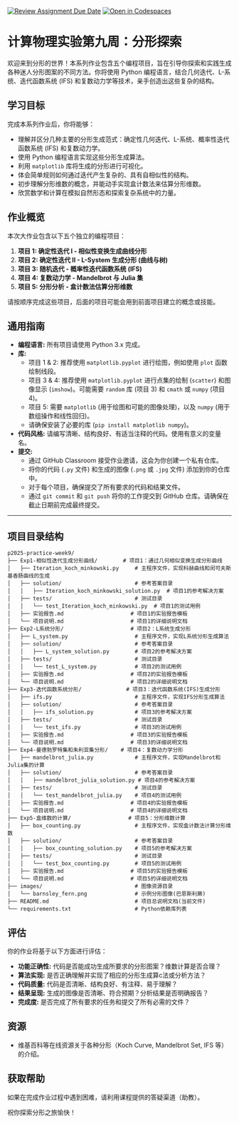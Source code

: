 [![Review Assignment Due Date](https://classroom.github.com/assets/deadline-readme-button-22041afd0340ce965d47ae6ef1cefeee28c7c493a6346c4f15d667ab976d596c.svg)](https://classroom.github.com/a/KNfdPqNp)
[![Open in Codespaces](https://classroom.github.com/assets/launch-codespace-2972f46106e565e64193e422d61a12cf1da4916b45550586e14ef0a7c637dd04.svg)](https://classroom.github.com/open-in-codespaces?assignment_repo_id=19322486)
# 计算物理实验第九周：分形探索

欢迎来到分形的世界！本系列作业包含五个编程项目，旨在引导你探索和实践生成各种迷人分形图案的不同方法。你将使用 Python 编程语言，结合几何迭代、L-系统、迭代函数系统 (IFS) 和复数动力学等技术，亲手创造出这些复杂的结构。

## 学习目标

完成本系列作业后，你将能够：

*   理解并区分几种主要的分形生成范式：确定性几何迭代、L-系统、概率性迭代函数系统 (IFS) 和复数动力学。
*   使用 Python 编程语言实现这些分形生成算法。
*   利用 `matplotlib` 库将生成的分形进行可视化。
*   体会简单规则如何通过迭代产生复杂的、具有自相似性的结构。
*   初步理解分形维数的概念，并能动手实现盒计数法来估算分形维数。
*   欣赏数学和计算在模拟自然形态和探索复杂系统中的力量。

## 作业概览

本次大作业包含以下五个独立的编程项目：

1.  **项目 1: 确定性迭代 I - 相似性变换生成曲线分形**
2.  **项目 2: 确定性迭代 II - L-System 生成分形 (曲线与树)**
3.  **项目 3: 随机迭代 - 概率性迭代函数系统 (IFS)**
4.  **项目 4: 复数动力学 - Mandelbrot 与 Julia 集**
5.  **项目 5: 分形分析 - 盒计数法估算分形维数**

请按顺序完成这些项目，后面的项目可能会用到前面项目建立的概念或技能。

## 通用指南

*   **编程语言:** 所有项目请使用 Python 3.x 完成。
*   **库:**
    *   项目 1 & 2: 推荐使用 `matplotlib.pyplot` 进行绘图，例如使用 `plot` 函数绘制线段。
    *   项目 3 & 4: 推荐使用 `matplotlib.pyplot` 进行点集的绘制 (`scatter`) 和图像显示 (`imshow`)。可能需要 `random` 库 (项目 3) 和 `cmath` 或 `numpy` (项目 4)。
    *   项目 5: 需要 `matplotlib` (用于绘图和可能的图像处理)，以及 `numpy` (用于数组操作和线性回归)。
    *   请确保安装了必要的库 (`pip install matplotlib numpy`)。
*   **代码风格:** 请编写清晰、结构良好、有适当注释的代码。使用有意义的变量名。
*   **提交:**
    *   通过 GitHub Classroom 接受作业邀请，这会为你创建一个私有仓库。
    *   将你的代码 (`.py` 文件) 和生成的图像 (`.png` 或 `.jpg` 文件) 添加到你的仓库中。
    *   对于每个项目，确保提交了所有要求的代码和结果文件。
    *   通过 `git commit` 和 `git push` 将你的工作提交到 GitHub 仓库。请确保在截止日期前完成最终提交。

---

## 项目目录结构
```
p2025-practice-week9/
├── Exp1-相似性迭代生成分形曲线/        # 项目1：通过几何相似变换生成分形曲线
│   ├── Iteration_koch_minkowski.py     # 主程序文件，实现科赫曲线和闵可夫斯基香肠曲线的生成
│   ├── solution/                       # 参考答案目录
│   │   ├── Iteration_koch_minkowski_solution.py  # 项目1的参考解决方案
│   ├── tests/                          # 测试目录
│   │   └── test_Iteration_koch_minkowski.py  # 项目1的测试用例
│   ├── 实验报告.md                     # 项目1的实验报告模板
│   └── 项目说明.md                     # 项目1的详细说明文档
├── Exp2-L系统分形/                     # 项目2：L系统生成分形
│   ├── L_system.py                     # 主程序文件，实现L系统分形生成算法
│   ├── solution/                       # 参考答案目录
│   │   ├── L_system_solution.py        # 项目2的参考解决方案
│   ├── tests/                          # 测试目录
│   │   └── test_L_system.py            # 项目2的测试用例
│   ├── 实验报告.md                     # 项目2的实验报告模板
│   └── 项目说明.md                     # 项目2的详细说明文档
├── Exp3-迭代函数系统分形/              # 项目3：迭代函数系统(IFS)生成分形
│   ├── ifs.py                          # 主程序文件，实现IFS分形生成算法
│   ├── solution/                       # 参考答案目录
│   │   ├── ifs_solution.py             # 项目3的参考解决方案
│   ├── tests/                          # 测试目录
│   │   └── test_ifs.py                 # 项目3的测试用例
│   ├── 实验报告.md                     # 项目3的实验报告模板
│   └── 项目说明.md                     # 项目3的详细说明文档
├── Exp4-曼德勃罗特集和朱利亚集分形/    # 项目4：复数动力学分形
│   ├── mandelbrot_julia.py             # 主程序文件，实现Mandelbrot和Julia集的计算
│   ├── solution/                       # 参考答案目录
│   │   ├── mandelbrot_julia_solution.py # 项目4的参考解决方案
│   ├── tests/                          # 测试目录
│   │   └── test_mandelbrot_julia.py    # 项目4的测试用例
│   ├── 实验报告.md                     # 项目4的实验报告模板
│   └── 项目说明.md                     # 项目4的详细说明文档
├── Exp5-盒维数的计算/                  # 项目5：分形维数计算
│   ├── box_counting.py                 # 主程序文件，实现盒计数法计算分形维数
│   ├── solution/                       # 参考答案目录
│   │   ├── box_counting_solution.py    # 项目5的参考解决方案
│   ├── tests/                          # 测试目录
│   │   └── test_box_counting.py        # 项目5的测试用例
│   ├── 实验报告.md                     # 项目5的实验报告模板
│   └── 项目说明.md                     # 项目5的详细说明文档
├── images/                             # 图像资源目录
│   └── barnsley_fern.png               # 示例分形图像(巴恩斯利蕨)
├── README.md                           # 项目总说明文档(当前文件)
└── requirements.txt                    # Python依赖库列表 
```

## 评估

你的作业将基于以下方面进行评估：

*   **功能正确性:** 代码是否能成功生成所要求的分形图案？维数计算是否合理？
*   **算法实现:** 是否正确理解并实现了相应的分形生成算c法或分析方法？
*   **代码质量:** 代码是否清晰、结构良好、有注释、易于理解？
*   **结果呈现:** 生成的图像是否清晰、符合预期？分析结果是否明确报告？
*   **完成度:** 是否完成了所有要求的任务和提交了所有必需的文件？

## 资源

*   维基百科等在线资源关于各种分形（Koch Curve, Mandelbrot Set, IFS 等）的介绍。

## 获取帮助

如果在完成作业过程中遇到困难，请利用课程提供的答疑渠道（助教）。

祝你探索分形之旅愉快！
